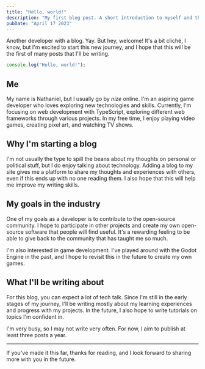 ```yaml
---
title: "Hello, world!"
description: "My first blog post. A short introduction to myself and this site."
pubDate: "April 17 2023"
---
```


Another developer with a blog. Yay. But hey, welcome! It's a bit cliché, I know, but I'm excited to start this new journey, and I hope that this will be the first of many posts that I'll be writing.

```js
console.log("Hello, world!");
```

## Me

My name is Nathaniel, but I usually go by _nize_ online. I'm an aspiring game developer who loves exploring new technologies and skills. Currently, I'm focusing on web development with TypeScript, exploring different web frameworks through various projects. In my free time, I enjoy playing video games, creating pixel art, and watching TV shows.

## Why I'm starting a blog

I'm not usually the type to spill the beans about my thoughts on personal or political stuff, but I do enjoy talking about technology. Adding a blog to my site gives me a platform to share my thoughts and experiences with others, even if this ends up with no one reading them. I also hope that this will help me improve my writing skills.

## My goals in the industry

One of my goals as a developer is to contribute to the open-source community. I hope to participate in other projects and create my own open-source software that people will find useful. It's a rewarding feeling to be able to give back to the community that has taught me so much.

I'm also interested in game development. I've played around with the Godot Engine in the past, and I hope to revisit this in the future to create my own games.

## What I'll be writing about

For this blog, you can expect a lot of tech talk. Since I'm still in the early stages of my journey, I'll be writing mostly about my learning experiences and progress with my projects. In the future, I also hope to write tutorials on topics I'm confident in.

I'm very busy, so I may not write very often. For now, I aim to publish at least three posts a year.

---

If you've made it this far, thanks for reading, and I look forward to sharing more with you in the future.
